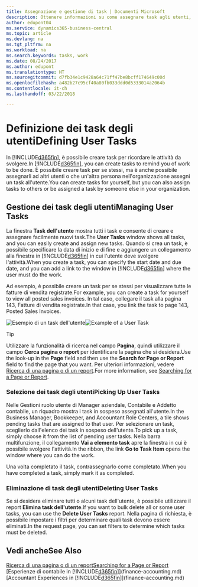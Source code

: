 ```yaml
---
title: Assegnazione e gestione di task | Documenti Microsoft
description: Ottenere informazioni su come assegnare task agli utenti, incluso il proprio contabile, in Business Central.
author: edupont04
ms.service: dynamics365-business-central
ms.topic: article
ms.devlang: na
ms.tgt_pltfrm: na
ms.workload: na
ms.search.keywords: tasks, work
ms.date: 08/24/2017
ms.author: edupont
ms.translationtype: HT
ms.sourcegitcommit: d7fb34e1c9428a64c71ff47be8bcff174649c00d
ms.openlocfilehash: a482b27c95cf40a80fb033ddd0d5333014a2064b
ms.contentlocale: it-ch
ms.lasthandoff: 03/22/2018

---
```

# <a name="defining-user-tasks"></a><span data-ttu-id="b7a82-103">Definizione dei task degli utenti</span><span class="sxs-lookup"><span data-stu-id="b7a82-103">Defining User Tasks</span></span>
<span data-ttu-id="b7a82-104">In [!INCLUDE[d365fin](includes/d365fin_md.md)], è possibile creare task per ricordare le attività da svolgere.</span><span class="sxs-lookup"><span data-stu-id="b7a82-104">In [!INCLUDE[d365fin](includes/d365fin_md.md)], you can create tasks to remind you of work to be done.</span></span> <span data-ttu-id="b7a82-105">È possibile creare task per se stessi, ma è anche possibile assegnarli ad altri utenti o che un'altra persona nell'organizzazione assegni un task all'utente.</span><span class="sxs-lookup"><span data-stu-id="b7a82-105">You can create tasks for yourself, but you can also assign tasks to others or be assigned a task by someone else in your organization.</span></span>  

## <a name="managing-user-tasks"></a><span data-ttu-id="b7a82-106">Gestione dei task degli utenti</span><span class="sxs-lookup"><span data-stu-id="b7a82-106">Managing User Tasks</span></span>
<span data-ttu-id="b7a82-107">La finestra **Task dell'utente** mostra tutti i task e consente di creare e assegnare facilmente nuovi task.</span><span class="sxs-lookup"><span data-stu-id="b7a82-107">The **User Tasks** window shows all tasks, and you can easily create and assign new tasks.</span></span> <span data-ttu-id="b7a82-108">Quando si crea un task, è possibile specificare la data di inizio e di fine e aggiungere un collegamento alla finestra in [!INCLUDE[d365fin](includes/d365fin_md.md)] in cui l'utente deve svolgere l'attività.</span><span class="sxs-lookup"><span data-stu-id="b7a82-108">When you create a task, you can specify the start date and due date, and you can add a link to the window in [!INCLUDE[d365fin](includes/d365fin_md.md)] where the user must do the work.</span></span>  

<span data-ttu-id="b7a82-109">Ad esempio, è possibile creare un task per se stessi per visualizzare tutte le fatture di vendita registrate.</span><span class="sxs-lookup"><span data-stu-id="b7a82-109">For example, you can create a task for yourself to view all posted sales invoices.</span></span> <span data-ttu-id="b7a82-110">In tal caso, collegare il task alla pagina 143, Fatture di vendita registrate.</span><span class="sxs-lookup"><span data-stu-id="b7a82-110">In that case, you link the task to page 143, Posted Sales Invoices.</span></span>  

<span data-ttu-id="b7a82-111">![Esempio di un task dell'utente](media/across-user-tasks/sample-user-task.png "Esempio di un task dell'utente")</span><span class="sxs-lookup"><span data-stu-id="b7a82-111">![Example of a User Task](media/across-user-tasks/sample-user-task.png "Example of a user task")</span></span>

> [!TIP]  
>  <span data-ttu-id="b7a82-112">Utilizzare la funzionalità di ricerca nel campo **Pagina**, quindi utilizzare il campo **Cerca pagina o report** per identificare la pagina che si desidera.</span><span class="sxs-lookup"><span data-stu-id="b7a82-112">Use the look-up in the **Page** field and then use the **Search for Page or Report** field to find the page that you want.</span></span> <span data-ttu-id="b7a82-113">Per ulteriori informazioni, vedere [Ricerca di una pagina o di un report](ui-search.md).</span><span class="sxs-lookup"><span data-stu-id="b7a82-113">For more information, see [Searching for a Page or Report](ui-search.md).</span></span>  

### <a name="picking-up-user-tasks"></a><span data-ttu-id="b7a82-114">Selezione dei task degli utenti</span><span class="sxs-lookup"><span data-stu-id="b7a82-114">Picking Up User Tasks</span></span>
<span data-ttu-id="b7a82-115">Nelle Gestioni ruolo utente di Manager aziendale, Contabile e Addetto contabile, un riquadro mostra i task in sospeso assegnati all'utente.</span><span class="sxs-lookup"><span data-stu-id="b7a82-115">In the Business Manager, Bookkeeper, and Accountant Role Centers, a tile shows pending tasks that are assigned to that user.</span></span> <span data-ttu-id="b7a82-116">Per selezionare un task, sceglierlo dall'elenco dei task in sospeso dell'utente.</span><span class="sxs-lookup"><span data-stu-id="b7a82-116">To pick up a task, simply choose it from the list of pending user tasks.</span></span> <span data-ttu-id="b7a82-117">Nella barra multifunzione, il collegamento **Vai a elemento task** apre la finestra in cui è possibile svolgere l'attività.</span><span class="sxs-lookup"><span data-stu-id="b7a82-117">In the ribbon, the link **Go to Task Item** opens the window where you can do the work.</span></span>  

<span data-ttu-id="b7a82-118">Una volta completato il task, contrassegnarlo come completato.</span><span class="sxs-lookup"><span data-stu-id="b7a82-118">When you have completed a task, simply mark it as completed.</span></span>  

### <a name="deleting-user-tasks"></a><span data-ttu-id="b7a82-119">Eliminazione di task degli utenti</span><span class="sxs-lookup"><span data-stu-id="b7a82-119">Deleting User Tasks</span></span>
<span data-ttu-id="b7a82-120">Se si desidera eliminare tutti o alcuni task dell'utente, è possibile utilizzare il report **Elimina task dell'utente**.</span><span class="sxs-lookup"><span data-stu-id="b7a82-120">If you want to bulk delete all or some user tasks, you can use the **Delete User Tasks** report.</span></span> <span data-ttu-id="b7a82-121">Nella pagina di richiesta, è possibile impostare i filtri per determinare quali task devono essere eliminati.</span><span class="sxs-lookup"><span data-stu-id="b7a82-121">In the request page, you can set filters to determine which tasks must be deleted.</span></span>  

## <a name="see-also"></a><span data-ttu-id="b7a82-122">Vedi anche</span><span class="sxs-lookup"><span data-stu-id="b7a82-122">See Also</span></span>
[<span data-ttu-id="b7a82-123">Ricerca di una pagina o di un report</span><span class="sxs-lookup"><span data-stu-id="b7a82-123">Searching for a Page or Report</span></span>](ui-search.md)  
<span data-ttu-id="b7a82-124">[Esperienze di contabile in [!INCLUDE[d365fin](includes/d365fin_md.md)]](finance-accounting.md)</span><span class="sxs-lookup"><span data-stu-id="b7a82-124">[Accountant Experiences in [!INCLUDE[d365fin](includes/d365fin_md.md)]](finance-accounting.md)</span></span>  

